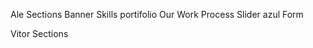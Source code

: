 

Ale Sections
    Banner
    Skills
    portifolio
    Our Work Process
    Slider azul
    Form

Vitor Sections